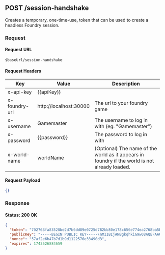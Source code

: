 ## **POST** /session-handshake

Creates a temporary, one-time-use, token that can be used to create a headless Foundry session.

### Request

#### Request URL

```
$baseUrl/session-handshake
```

#### Request Headers

| Key | Value | Description |
| --- | ----- | ----------- |
| x-api-key | \{\{apiKey\}\} |   |
| x-foundry-url | http://localhost:30000 | The url to your foundry game |
| x-username | Gamemaster | The username to log in with (eg. "Gamemaster") |
| x-password | \{\{password\}\} | The password to log in with |
| x-world-name | worldName | (Optional) The name of the world as it appears in foundry if the world is not already loaded. |

#### Request Payload

```json
{}
```

### Response

#### Status: 200 OK

```json
{
  "token": "702763fa83528be2d7b6dd89e0725d782bb80e178c656e774ea2768ba5b979f3",
  "publicKey": "-----BEGIN PUBLIC KEY-----\nMIIBIjANBgkqhkiG9w0BAQEFAAOCAQ8AMIIBCgKCAQEAia2cR7h3zZzv6hqU5cB3\nxvj7SfxZ8OgF8b5Tlaybb0dmbGLcefAZ/QlSUQIHSeRwNQL8Feexur6ivMyq21dY\npYVe1Up9pnE5vW/9+yTn1TPcKfHZTSc+Ixuh0CFuFgkdcAv3J0lIb0J0I0GipEgA\nwQsvsOKENbKn0/Gpz+ER2cyPTRwX9TjytyxXiHXRpWxOSTVK469sMM7043Pof6/g\nzFJ0y4Oy3315+luOB4j7sPOQ88rVorOs6ZZiiQF1suJOPqIEG/70rzjXU7Y4Hj9W\nsxeG28IXzm9OrpfApN0y05Kd3L8mkJob41TzeMhSn6lyradix+G5rQEzUw76idwq\nGwIDAQAB\n-----END PUBLIC KEY-----\n",
  "nonce": "57af2e6b47b7d1b9d1122576e33490d3",
  "expires": 1743526884659
}
```


